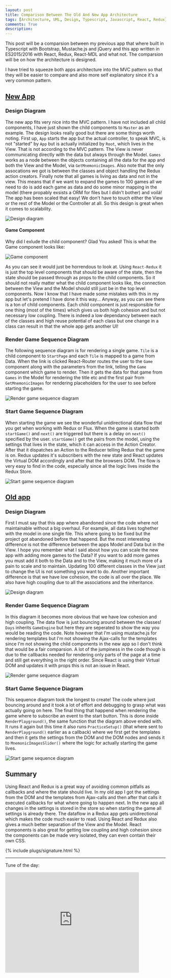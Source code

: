 ```yaml
---
layout: post
title: Comparison Between The Old And New App Architecture
tags: [Architecture, UML, Design, Typescript, Javascript, React, Redux]
comments: True
description:
---
```

This post will be a comparsion between my previous app that where built in Typescript with Bootstrap, Mustache.js and jQuery and this app written in ES2015/2016 with React, Redux, React-MDL and what not. The comparsion will be on how the architecture is designed.

I have tried to squeeze both apps architecture into the MVC pattern so that they will be easier to compare and also more self explanatory since it's a very common pattern.

## [New App](https://github.com/OskarKlintrot/figurkoder.se/)

### Design Diagram

The new app fits very nice into the MVC pattern. I have not included all child components, I have just shown the child components to `Master` as an example. The design looks really good but there are some things worth noting. First up, `App` starts the app but the actual controller, to speak MVC, is not "started" by `App` but is actually initialized by `Root`, which lives in the View. That is not according to the MVC pattern. The View is never communicating directly with the data but always through the Model. `Games` works as a node between the objects containing all the data for the app and both the View and the Model, via `GetMnemonicImages`. Also note that the only assocations we got is between the classes and object handling the Redux action creators. Finally note that all games is living as data and not in the view. This means that if we want to expand the games to 100 games all we need to do is add each game as data and do some minor mapping in the model (there propably exsists a ORM for files but I didn't bother) and voilá! The app has been scaled that easy! We don't have to touch either the View or the rest of the Model or the Controller at all. So this design is great when it comes to scalability.

![Design diagram](https://raw.githubusercontent.com/OskarKlintrotSkolarbeteWP14/2dv607.oskarklintrot.se/gh-pages/public/pics/uml/new/newAppDesignDiagram.png)

#### Game Component

Why did I exlude the child component? Glad You asked! This is what the Game component looks like:

![Game component](https://raw.githubusercontent.com/OskarKlintrotSkolarbeteWP14/2dv607.oskarklintrot.se/gh-pages/public/pics/uml/new/gameComponentDesignDiagram.png)

As you can see it would just be horrendous to look at. Using `React-Redux` it is just the top level components that should be aware of the state, then the state should be passed through as props to the child components. So it should not really matter what the child component looks like, the connection between the View and the Model should still just be in the top level components. Now I know that I have made some mistakes with this in my app but let's pretend I have done it this way... Anyway, as you can see there is a ton of child components. Each child component is just responsible for one thing (most of the times) which gives us both high cohesion and but not necessary low coupling. There is indeed a low dependancy between each of the classes and high reuse potential of each class but one change in a class can result in that the whole app gets another UI!

### Render Game Sequence Diagram

The following sequence diagram is for rendering a single game. `Tile` is a child component to `StartPage` and each `Tile` is mapped to a game from Data. When the link is clicked React-Router routes the user to the `Game` component along with the parameters from the link, telling the `Game` component which game to render. Then it gets the data for that game from `Games` in the Model for rendering the title etc and the first pair from `GetMnemonicImages` for rendering placeholders for the user to see before starting the game.

![Render game sequence diagram](https://raw.githubusercontent.com/OskarKlintrotSkolarbeteWP14/2dv607.oskarklintrot.se/gh-pages/public/pics/uml/new/NewRenderGameUMLSequenceDiagram.png)

### Start Game Sequence Diagram

When starting the game we see the wonderful unidirectional data flow that you get when working with Redux or Flux. When the game is started both `startGame()` and `next()` are triggered but there is a delay on `next()` specified by the user. `startGame()` get the pairs from the model, using the settings that lives in the state, which it can access in the Action Creator. After that it dispatches an Action to the Reducer telling Redux that the game is on. Redux updates it's subscribers with the new state and React updates the Virtual DOM accordingly and after that the browsers DOM. The flow is very easy to find in the code, especially since all the logic lives inside the Redux Store.

![Start game sequence diagram](https://raw.githubusercontent.com/OskarKlintrotSkolarbeteWP14/2dv607.oskarklintrot.se/gh-pages/public/pics/uml/new/NewStartGameUMLSequenceDiagram.png)

## [Old app](https://github.com/OskarKlintrot/Mnemonic-Images-Training/)

### Design Diagram

First I must say that this app where abandoned since the code where not maintainable without a big overhaul. For example, all data lives toghether with the model in one single file. This where going to be fixed but the project got abandoned before that happend. But the most interesting difference is not the difference between the apps Model and Data but in the View. I hope you remember what I said about how you can scale the new app with adding more games to the Data? If you want to add more games you must add it both to the Data and to the View, making it much more of a pain to scale and to maintain. Updating 100 different classes in the View just to change the UI is not something you want to do. Another important difference is that we have low cohesion, the code is all over the place. We also have high coupling due to all the associations and the inheritance.

![Design diagram](https://raw.githubusercontent.com/OskarKlintrotSkolarbeteWP14/2dv607.oskarklintrot.se/gh-pages/public/pics/uml/old/oldAppDesignDiagram.png)

### Render Game Sequence Diagram

In this diagram it becomes more obvious that we have low cohesion and high coupling. The data flow is just bouncing around between the classes! `Days` inherits `GameEngine` but here they are seperated to show the way you would be reading the code. Note however that I'm using mustache.js for rendering templates but I'm not showing the Ajax-calls for the templates since I'm not showing the child components in the new app so I don't think that would be a fair comparsion. A lot of the jumpiness in the code though is due to the callbacks needed for rendering only parts of the page at a time and still get everything in the right order. Since React is using their Virtual DOM and updates it with props this is not an issue in React.

![Render game sequence diagram](https://raw.githubusercontent.com/OskarKlintrotSkolarbeteWP14/2dv607.oskarklintrot.se/gh-pages/public/pics/uml/old/OldRenderGameUMLSequenceDiagram.png)

### Start Game Sequence Diagram

This sequence diagram took the longest to create! The code where just bouncing around and it took a lot of effort and debugging to grasp what was actually going on here. The final thing that happend when rendering the game where to subscribe an event to the start button. This is done inside `RenderPlayground()`, the same function that the diagram above ended with. It runs it again but this time it also runs `PracticeSetup()` (that where sent to `RenderPlayground()` earlier as a callback) where we first get the templates and then it gets the settings from the DOM and the DOM nodes and sends it to `MnemonicImagesSlider()` where the logic for actually starting the game lives.

![Start game sequence diagram](https://raw.githubusercontent.com/OskarKlintrotSkolarbeteWP14/2dv607.oskarklintrot.se/gh-pages/public/pics/uml/old/OldStartGameUMLSequenceDiagram.png)

## Summary

Using React and Redux is a great way of avoiding common pitfalls as callbacks and where the state should live. In my old app I got the settings from the DOM and the templates from Ajax-calls and then after that calls it executed callbacks for what where going to happen next. In the new app all changes in the settings is stored in the store so when starting the game all settings is already there. The dataflow in a Redux app gets unidirectional which makes the code much easier to read. Using React and Redux also gives a much better separation of the View and the Model. React components is also great for getting low coupling and high cohesion since the components can be made very isolated, they can even contain their own CSS.

{% include plugs/signature.html %}  

__________

Tune of the day:  
<iframe width="420" height="315" src="https://www.youtube.com/embed/qVaEPx_VyXs" frameborder="0" allowfullscreen></iframe>
